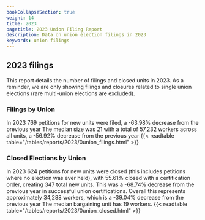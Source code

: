 ```yaml
---
bookCollapseSection: true
weight: 14
title: 2023
pagetitle: 2023 Union Filing Report
description: Data on union election filings in 2023
keywords: union filings
---
```


## 2023 filings

This report details the number of filings and closed units in 2023. As a reminder, we are only showing filings and closures related to single union elections (rare multi-union elections are excluded).

### Filings by Union
In 2023 769 petitions for new units were filed, a -63.98% decrease from the previous year The median size was 21 with a total of 57,232 workers across all units, a -56.92% decrease from the previous year
{{< readtable table="/tables/reports/2023/0union_filings.html" >}}

### Closed Elections by Union
In 2023 624 petitions for new units were closed (this includes petitions where no election was ever held), with 55.61% closed with a certification order, creating 347 total new units. This was a -68.74% decrease from the previous year in successful union certifications. Overall this represents approximately 34,288 workers, which is a -39.04% decrease from the previous year The median bargaining unit has 19 workers.
{{< readtable table="/tables/reports/2023/0union_closed.html" >}}
